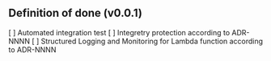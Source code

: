 ## Definition of done (v0.0.1)

[ ] Automated integration test
[ ] Integretry protection according to ADR-NNNN
[ ] Structured Logging and Monitoring for Lambda function according to ADR-NNNN
